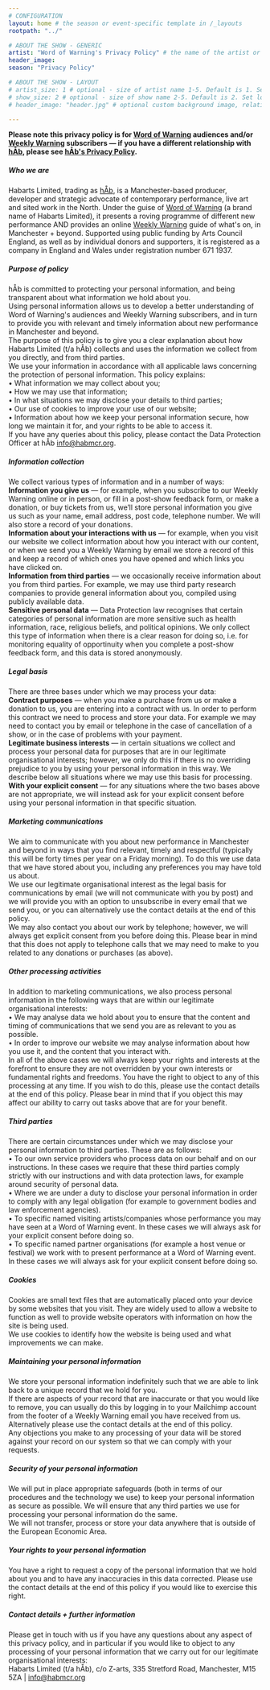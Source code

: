 ```yaml
---
# CONFIGURATION
layout: home # the season or event-specific template in /_layouts
rootpath: "../"

# ABOUT THE SHOW - GENERIC
artist: "Word of Warning's Privacy Policy" # the name of the artist or company
header_image:   
season: "Privacy Policy" 

# ABOUT THE SHOW - LAYOUT
# artist_size: 1 # optional - size of artist name 1-5. Default is 1. Set longer names to lower values
# show_size: 2 # optional - size of show name 2-5. Default is 2. Set longer names to lower values
# header_image: "header.jpg" # optional custom background image, relative to current page

---
```

**Please note this privacy policy is for [Word of Warning](/) audiences and/or [Weekly Warning](http://wordofwarning.posthaven.com) subscribers — if you have a different relationship with [hÅb](/hab), please see [hÅb's Privacy Policy](/hab/privacy).**           
          
##### Who we are          
Habarts Limited, trading as [hÅb](/hab), is a Manchester-based producer, developer and strategic advocate of contemporary performance, live art and sited work in the North. Under the guise of [Word of Warning](/) (a brand name of Habarts Limited), it presents a roving programme of different new performance AND provides an online [Weekly Warning](http://wordofwarning.posthaven.com) guide of what's on, in Manchester + beyond. Supported using public funding by Arts Council England, as well as by individual donors and supporters, it is registered as a company in England and Wales under registration number 671 1937.         
           
##### Purpose of policy              
hÅb is committed to protecting your personal information, and being transparent about what information we hold about you.<br>Using personal information allows us to develop a better understanding of Word of Warning's audiences and Weekly Warning subscribers, and in turn to provide you with relevant and timely information about new performance in Manchester and beyond.<br>The purpose of this policy is to give you a clear explanation about how Habarts Limited (t/a hÅb) collects and uses the information we collect from you directly, and from third parties.<br>We use your information in accordance with all applicable laws concerning the protection of personal information. This policy explains:<br>• What information we may collect about you;<br>• How we may use that information;<br>• In what situations we may disclose your details to third parties;<br>• Our use of cookies to improve your use of our website;<br>• Information about how we keep your personal information secure, how long we maintain it for, and your rights to be able to access it.<br>If you have any queries about this policy, please contact the Data Protection Officer at hÅb <a href="mailto:info@habmcr.org?subject=Data Protection Enquiry">info@habmcr.org</a>.          
           
##### Information collection
We collect various types of information and in a number of ways:<br>**Information you give us** — for example, when you subscribe to our Weekly Warning online or in person, or fill in a post-show feedback form, or make a donation, or buy tickets from us, we’ll store personal information you give us such as your name, email address, post code, telephone number. We will also store a record of your donations.<br>**Information about your interactions with us** — for example, when you visit our website we collect information about how you interact with our content, or when we send you a Weekly Warning by email we store a record of this and keep a record of which ones you have opened and which links you have clicked on.<br>**Information from third parties** — we occasionally receive information about you from third parties. For example, we may use third party research companies to provide general information about you, compiled using publicly available data.<br>**Sensitive personal data** — Data Protection law recognises that certain categories of personal information are more sensitive such as health information, race, religious beliefs, and political opinions. We only collect this type of information when there is a clear reason for doing so, i.e. for monitoring equality of opportinuity when you complete a post-show feedback form, and this data is stored anonymously.            
            
##### Legal basis
There are three bases under which we may process your data:<br>**Contract purposes** — when you make a purchase from us or make a donation to us, you are entering into a contract with us. In order to perform this contract we need to process and store your data. For example we may need to contact you by email or telephone in the case of cancellation of a show, or in the case of problems with your payment.<br>**Legitimate business interests** — in certain situations we collect and process your personal data for purposes that are in our legitimate organisational interests; however, we only do this if there is no overriding prejudice to you by using your personal information in this way. We describe below all situations where we may use this basis for processing.<br>**With your explicit consent** — for any situations where the two bases above are not appropriate, we will instead ask for your explicit consent before using your personal information in that specific situation.            
            
##### Marketing communications             
We aim to communicate with you about new performance in Manchester and beyond in ways that you find relevant, timely and respectful (typically this will be forty times per year on a Friday morning). To do this we use data that we have stored about you, including any preferences you may have told us about.<br>We use our legitimate organisational interest as the legal basis for communications by email (we will not communicate with you by post) and we will provide you with an option to unsubscribe in every email that we send you, or you can alternatively use the contact details at the end of this policy.<br>We may also contact you about our work by telephone; however, we will always get explicit consent from you before doing this. Please bear in mind that this does not apply to telephone calls that we may need to make to you related to any donations or purchases (as above).           
           
##### Other processing activities            
In addition to marketing communications, we also process personal information in the following ways that are within our legitimate organisational interests:<br>• We may analyse data we hold about you to ensure that the content and timing of communications that we send you are as relevant to you as possible.<br>• In order to improve our website we may analyse information about how you use it, and the content that you interact with.<br>In all of the above cases we will always keep your rights and interests at the forefront to ensure they are not overridden by your own interests or fundamental rights and freedoms. You have the right to object to any of this processing at any time. If you wish to do this, please use the contact details at the end of this policy. Please bear in mind that if you object this may affect our ability to carry out tasks above that are for your benefit.              
            
##### Third parties              
There are certain circumstances under which we may disclose your personal information to third parties. These are as follows:<br>• To our own service providers who process data on our behalf and on our instructions. In these cases we require that these third parties comply strictly with our instructions and with data protection laws, for example around security of personal data.<br>• Where we are under a duty to disclose your personal information in order to comply with any legal obligation (for example to government bodies and law enforcement agencies).<br>• To specific named visiting artists/companies whose performance you may have seen at a Word of Warning event. In these cases we will always ask for your explicit consent before doing so.<br>• To specific named partner organisations (for example a host venue or festival) we work with to present performance at a Word of Warning event. In these cases we will always ask for your explicit consent before doing so.             
          
##### Cookies             
Cookies are small text files that are automatically placed onto your device by some websites that you visit. They are widely used to allow a website to function as well to provide website operators with information on how the site is being used.<br>We use cookies to identify how the website is being used and what improvements we can make.             
            
##### Maintaining your personal information              
We store your personal information indefinitely such that we are able to link back to a unique record that we hold for you.<br>If there are aspects of your record that are inaccurate or that you would like to remove, you can usually do this by logging in to your Mailchimp account from the footer of a Weekly Warning email you have received from us. Alternatively please use the contact details at the end of this policy.<br>Any objections you make to any processing of your data will be stored against your record on our system so that we can comply with your requests.          
          
##### Security of your personal information          
We will put in place appropriate safeguards (both in terms of our procedures and the technology we use) to keep your personal information as secure as possible. We will ensure that any third parties we use for processing your personal information do the same.<br>We will not transfer, process or store your data anywhere that is outside of the European Economic Area.            
             
##### Your rights to your personal information             
You have a right to request a copy of the personal information that we hold about you and to have any inaccuracies in this data corrected. Please use the contact details at the end of this policy if you would like to exercise this right.               
              
##### Contact details + further information
Please get in touch with us if you have any questions about any aspect of this privacy policy, and in particular if you would like to object to any processing of your personal information that we carry out for our legitimate organisational interests:           
Habarts Limited (t/a hÅb), c/o Z-arts, 335 Stretford Road, Manchester, M15 5ZA | <a href="mailto:info@habmcr.org?subject=Data Protection Enquiry">info@habmcr.org</a>
